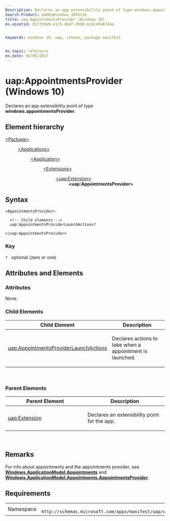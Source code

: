 ```yaml
---
Description: Declares an app extensibility point of type windows.appointmentsProvider.
Search.Product: eADQiWindows 10XVcnh
title: uap:AppointmentsProvider (Windows 10)
ms.assetid: 017359a9-e1c5-4b47-8598-bc8c49a67e4a


keywords: windows 10, uwp, schema, package manifest


ms.topic: reference
ms.date: 04/05/2017
---
```


# uap:AppointmentsProvider (Windows 10)


Declares an app extensibility point of type **windows.appointmentsProvider**.

## Element hierarchy

<dl>
<dt><a href="element-package.md">&lt;Package&gt;</a></dt>
<dd>
<dl>
<dt><a href="element-applications.md">&lt;Applications&gt;</a></dt>
<dd>
<dl>
<dt><a href="element-application.md">&lt;Application&gt;</a></dt>
<dd>
<dl>
<dt><a href="element-1-extensions.md">&lt;Extensions&gt;</a></dt>
<dd>
<dl>
<dt><a href="element-uap-extension.md">&lt;uap:Extension&gt;</a></dt>
<dd><b>&lt;uap:AppointmentsProvider&gt;</b></dd>
</dl>
</dd>
</dl>
</dd>
</dl>
</dd>
</dl>
</dd>
</dl>

## Syntax

``` syntax
<AppointmentsProvider>

  <!-- Child elements -->
  uap:AppointmentsProviderLaunchActions?

</uap:AppointmentsProvider>
```

### Key

`?`   optional (zero or one)

## Attributes and Elements


### Attributes

None.

### Child Elements

<table>
<colgroup>
<col width="50%" />
<col width="50%" />
</colgroup>
<thead>
<tr class="header">
<th>Child Element</th>
<th>Description</th>
</tr>
</thead>
<tbody>
<tr class="odd">
<td><a href="element-uap-appointmentsproviderlaunchactions.md">uap:AppointmentsProviderLaunchActions</a> </td>
<td><p>Declares actions to take when a appointment is launched.</p></td>
</tr>
</tbody>
</table>

 

### Parent Elements

<table>
<colgroup>
<col width="50%" />
<col width="50%" />
</colgroup>
<thead>
<tr class="header">
<th>Parent Element</th>
<th>Description</th>
</tr>
</thead>
<tbody>
<tr class="odd">
<td><a href="element-uap-extension.md">uap:Extension</a> </td>
<td><p>Declares an extensibility point for the app.</p></td>
</tr>
</tbody>
</table>

 

## Remarks

For info about appointments and the appointments provider, see [**Windows.ApplicationModel.Appointments**](https://msdn.microsoft.com/library/windows/apps/dn263359) and [**Windows.ApplicationModel.Appointments.AppointmentsProvider**](https://msdn.microsoft.com/library/windows/apps/dn297284).

## Requirements

|   |   |
|--|--|
| Namespace | `	http://schemas.microsoft.com/appx/manifest/uap/windows10` |


 

 



